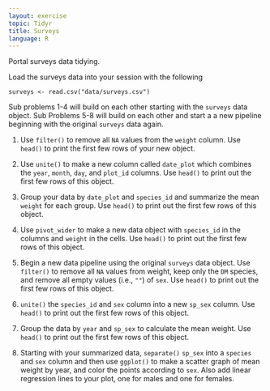 ```yaml
---
layout: exercise
topic: Tidyr
title: Surveys
language: R
---
```


Portal surveys data tidying. 

Load the surveys data into your session with the following

```
surveys <- read.csv("data/surveys.csv")
```

Sub problems 1-4 will build on each other starting with the `surveys` data object. Sub Problems 5-8 will build on each other and start a a new pipeline beginning with the original `surveys` data again. 

1. Use `filter()` to remove all `NA` values from the `weight` column. Use `head()` to print the first few rows of your new object.  
2. Use `unite()` to make a new column called `date_plot` which combines the `year`, `month`, `day`, and `plot_id` columns. Use `head()` to print out the first few rows of this object.  
3. Group your data by `date_plot` and `species_id` and summarize the mean `weight` for each group. Use `head()` to print out the first few rows of this object.  
4. Use `pivot_wider` to make a new data object with `species_id` in the columns and `weight` in the cells. Use `head()` to print out the first few rows of this object.  

5. Begin a new data pipeline using the original `surveys` data object. Use `filter()` to remove all `NA` values from weight, keep only the `DM` species, and remove all empty values (i.e., `""`) of `sex`. Use `head()` to print out the first few rows of this object.  
6. `unite()` the `species_id` and `sex` column into a new `sp_sex` column. Use `head()` to print out the first few rows of this object.  
7. Group the data by `year` and `sp_sex` to calculate the mean weight. Use `head()` to print out the first few rows of this object.  
8. Starting with your summarized data, `separate()` `sp_sex` into a `species` and `sex` column and then use `ggplot()` to make a scatter graph of mean weight by year, and color the points according to `sex`. Also add linear regression lines to your plot, one for males and one for females. 